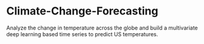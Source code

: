 # Climate-Change-Forecasting
Analyze the change in temperature across the globe and build a multivariate deep learning based time series to predict US temperatures. 
